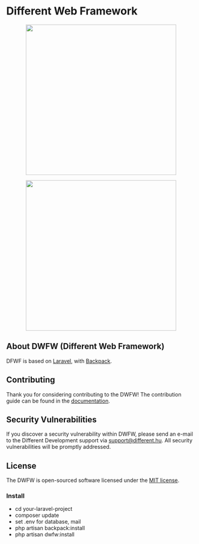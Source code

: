
# Different Web Framework

<p align="center"><img src="https://res.cloudinary.com/dtfbvvkyp/image/upload/v1566331377/laravel-logolockup-cmyk-red.svg" width="400"></p>
<p align="center"><img src="https://camo.githubusercontent.com/dd59936bdc371e014ff70060166a9815386e189a/68747470733a2f2f6261636b7061636b666f726c61726176656c2e636f6d2f70726573656e746174696f6e2f696d672f6261636b7061636b2f6c6f676f732f6261636b7061636b5f6c6f676f5f636f6c6f722e706e67" width="400"></p>

## About DWFW (Different Web Framework)

DFWF is based on [Laravel](https://laravel.com/), with [Backpack](https://backpackforlaravel.com/).

## Contributing

Thank you for considering contributing to the DWFW! The contribution guide can be found in the [documentation](https://github.com/alitak/dwfw/).

## Security Vulnerabilities

If you discover a security vulnerability within DWFW, please send an e-mail to the Different Development support via [support@different.hu](mailto:support@different.hu). All security vulnerabilities will be promptly addressed.

## License

The DWFW is open-sourced software licensed under the [MIT license](https://opensource.org/licenses/MIT).

### Install

- cd your-laravel-project
- composer update
- set .env for database, mail
- php artisan backpack:install
- php artisan dwfw:install

